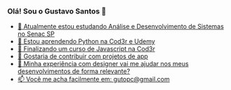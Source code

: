 ### Olá! Sou o Gustavo Santos 👋

<div>
  <a href="https://github.com/gustavo-devfull">
    </div>

- 🔭 Atualmente estou estudando Análise e Desenvolvimento de Sistemas no Senac SP
- 🌱 Estou aprendendo Python na Cod3r e Udemy
- 👯 Finalizando um curso de Javascript na Cod3r
- 🤔 Gostaria de contribuir com projetos de app
- 💬 Minha experiência com designer vai me ajudar nos meus desenvolvimentos de forma relevante?
- 📫 Você me acha facilmente em: gutopc@gmail.com

